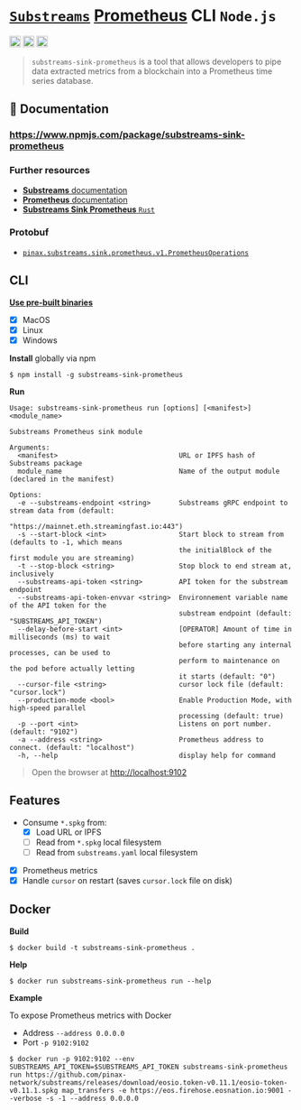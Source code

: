 # [`Substreams`](https://substreams.streamingfast.io/) [Prometheus](https://prometheus.io/) CLI `Node.js`

[<img alt="github" src="https://img.shields.io/badge/Github-substreams.prometheus-8da0cb?style=for-the-badge&logo=github" height="20">](https://github.com/pinax-network/substreams-sink-prometheus)
[<img alt="npm" src="https://img.shields.io/npm/v/substreams-sink-prometheus.svg?style=for-the-badge&color=CB0001&logo=npm" height="20">](https://www.npmjs.com/package/substreams-sink-prometheus)
[<img alt="GitHub Workflow Status" src="https://img.shields.io/github/actions/workflow/status/pinax-network/substreams-sink-prometheus/ci.yml?branch=main&style=for-the-badge" height="20">](https://github.com/pinax-network/substreams-sink-prometheus/actions?query=branch%3Amain)

> `substreams-sink-prometheus` is a tool that allows developers to pipe data extracted metrics from a blockchain into a Prometheus time series database.

## 📖 Documentation

### https://www.npmjs.com/package/substreams-sink-prometheus

### Further resources

- [**Substreams** documentation](https://substreams.streamingfast.io)
- [**Prometheus** documentation](https://prometheus.io)
- [**Substreams Sink Prometheus** `Rust`](https://github.com/pinax-network/substreams-sink-prometheus.rs)

### Protobuf

- [`pinax.substreams.sink.prometheus.v1.PrometheusOperations`](https://github.com/pinax-network/substreams-sink-prometheus.rs/blob/main/proto/substreams/sink/prometheus/v1/prometheus.proto)

## CLI
[**Use pre-built binaries**](https://github.com/pinax-network/substreams-sink-prometheus/releases)
- [x] MacOS
- [x] Linux
- [x] Windows

**Install** globally via npm
```
$ npm install -g substreams-sink-prometheus
```

**Run**

```console
Usage: substreams-sink-prometheus run [options] [<manifest>] <module_name>

Substreams Prometheus sink module

Arguments:
  <manifest>                              URL or IPFS hash of Substreams package
  module_name                             Name of the output module (declared in the manifest)

Options:
  -e --substreams-endpoint <string>       Substreams gRPC endpoint to stream data from (default:
                                          "https://mainnet.eth.streamingfast.io:443")
  -s --start-block <int>                  Start block to stream from (defaults to -1, which means
                                          the initialBlock of the first module you are streaming)
  -t --stop-block <string>                Stop block to end stream at, inclusively
  --substreams-api-token <string>         API token for the substream endpoint
  --substreams-api-token-envvar <string>  Environnement variable name of the API token for the
                                          substream endpoint (default: "SUBSTREAMS_API_TOKEN")
  --delay-before-start <int>              [OPERATOR] Amount of time in milliseconds (ms) to wait
                                          before starting any internal processes, can be used to
                                          perform to maintenance on the pod before actually letting
                                          it starts (default: "0")
  --cursor-file <string>                  cursor lock file (default: "cursor.lock")
  --production-mode <bool>                Enable Production Mode, with high-speed parallel
                                          processing (default: true)
  -p --port <int>                         Listens on port number. (default: "9102")
  -a --address <string>                   Prometheus address to connect. (default: "localhost")
  -h, --help                              display help for command
```

> Open the browser at [http://localhost:9102](http://localhost:9102)

## Features

- Consume `*.spkg` from:
  - [x] Load URL or IPFS
  - [ ] Read from `*.spkg` local filesystem
  - [ ] Read from `substreams.yaml` local filesystem
- [x] Prometheus metrics
- [x] Handle `cursor` on restart (saves `cursor.lock` file on disk)

## Docker

**Build**

```console
$ docker build -t substreams-sink-prometheus .
```

**Help**

```console
$ docker run substreams-sink-prometheus run --help
```

**Example**

To expose Prometheus metrics with Docker
- Address `--address 0.0.0.0`
- Port `-p 9102:9102`

```console
$ docker run -p 9102:9102 --env SUBSTREAMS_API_TOKEN=$SUBSTREAMS_API_TOKEN substreams-sink-prometheus run https://github.com/pinax-network/substreams/releases/download/eosio.token-v0.11.1/eosio-token-v0.11.1.spkg map_transfers -e https://eos.firehose.eosnation.io:9001 --verbose -s -1 --address 0.0.0.0
```